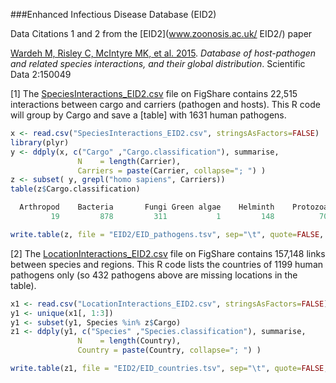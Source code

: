 ###Enhanced Infectious Disease Database (EID2)

Data Citations 1 and 2 from the [EID2](www.zoonosis.ac.uk/ EID2/) paper

[Wardeh M, Risley C, McIntyre MK, et al. 2015](http://www.nature.com/articles/sdata201549). *Database of host-pathogen and related species interactions, and their global distribution*.  Scientific Data 2:150049

[1] The [SpeciesInteractions_EID2.csv](http://dx.doi.org/10.6084/m9.figshare.1381853) file on FigShare contains 22,515 interactions between cargo and carriers (pathogen and hosts).  This R code will group by Cargo and save a [table] with 1631 human pathogens.

```R
x <- read.csv("SpeciesInteractions_EID2.csv", stringsAsFactors=FALSE)
library(plyr)
y <- ddply(x, c("Cargo" ,"Cargo.classification"), summarise,
               N    = length(Carrier),
               Carriers = paste(Carrier, collapse="; ") )
z <- subset( y, grepl("homo sapiens", Carriers))
table(z$Cargo.classification)

  Arthropod    Bacteria       Fungi Green algae    Helminth    Protozoa       Virus 
         19         878         311           1         148          70         204 

write.table(z, file = "EID2/EID_pathogens.tsv", sep="\t", quote=FALSE, row.names=FALSE)

```

[2] The [LocationInteractions_EID2.csv](http://dx.doi.org/10.6084/m9.figshare.1381854) file on FigShare contains 157,148 links between species and regions.  This R code lists the countries of 1199 human pathogens only (so 432 pathogens above are missing locations in the table). 

```R
x1 <- read.csv("LocationInteractions_EID2.csv", stringsAsFactors=FALSE)
y1 <- unique(x1[, 1:3])
y1 <- subset(y1, Species %in% z$Cargo)
z1 <- ddply(y1, c("Species" ,"Species.classification"), summarise,
               N    = length(Country),
               Country = paste(Country, collapse="; ") )

write.table(z1, file = "EID2/EID_countries.tsv", sep="\t", quote=FALSE, row.names=FALSE)
```

